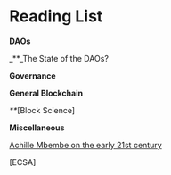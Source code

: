 # Reading List

**DAOs**

_\*\*_The State of the DAOs?

**Governance**

**General Blockchain**

_\*\*_\[Block Science\]

**Miscellaneous**

[Achille Mbembe on the early 21st century](https://docs.google.com/document/d/1GIZma02AE56WoZFisXh1FQk6TZpKKsbsnFcu-CuAkVk/edit?usp=sharing)

\[ECSA\]

